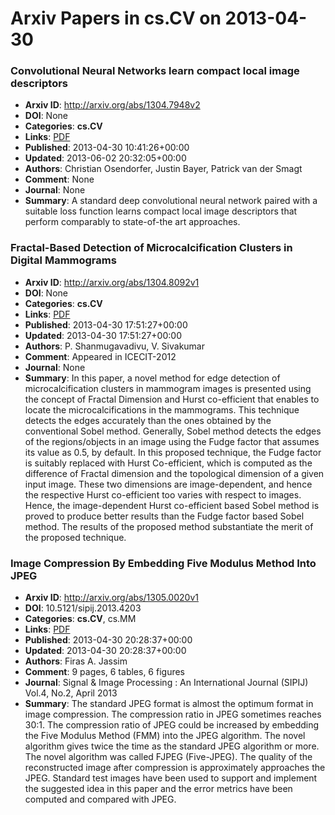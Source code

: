 # Arxiv Papers in cs.CV on 2013-04-30
### Convolutional Neural Networks learn compact local image descriptors
- **Arxiv ID**: http://arxiv.org/abs/1304.7948v2
- **DOI**: None
- **Categories**: **cs.CV**
- **Links**: [PDF](http://arxiv.org/pdf/1304.7948v2)
- **Published**: 2013-04-30 10:41:26+00:00
- **Updated**: 2013-06-02 20:32:05+00:00
- **Authors**: Christian Osendorfer, Justin Bayer, Patrick van der Smagt
- **Comment**: None
- **Journal**: None
- **Summary**: A standard deep convolutional neural network paired with a suitable loss function learns compact local image descriptors that perform comparably to state-of-the art approaches.



### Fractal-Based Detection of Microcalcification Clusters in Digital Mammograms
- **Arxiv ID**: http://arxiv.org/abs/1304.8092v1
- **DOI**: None
- **Categories**: **cs.CV**
- **Links**: [PDF](http://arxiv.org/pdf/1304.8092v1)
- **Published**: 2013-04-30 17:51:27+00:00
- **Updated**: 2013-04-30 17:51:27+00:00
- **Authors**: P. Shanmugavadivu, V. Sivakumar
- **Comment**: Appeared in ICECIT-2012
- **Journal**: None
- **Summary**: In this paper, a novel method for edge detection of microcalcification clusters in mammogram images is presented using the concept of Fractal Dimension and Hurst co-efficient that enables to locate the microcalcifications in the mammograms. This technique detects the edges accurately than the ones obtained by the conventional Sobel method. Generally, Sobel method detects the edges of the regions/objects in an image using the Fudge factor that assumes its value as 0.5, by default. In this proposed technique, the Fudge factor is suitably replaced with Hurst Co-efficient, which is computed as the difference of Fractal dimension and the topological dimension of a given input image. These two dimensions are image-dependent, and hence the respective Hurst co-efficient too varies with respect to images. Hence, the image-dependent Hurst co-efficient based Sobel method is proved to produce better results than the Fudge factor based Sobel method. The results of the proposed method substantiate the merit of the proposed technique.



### Image Compression By Embedding Five Modulus Method Into JPEG
- **Arxiv ID**: http://arxiv.org/abs/1305.0020v1
- **DOI**: 10.5121/sipij.2013.4203
- **Categories**: **cs.CV**, cs.MM
- **Links**: [PDF](http://arxiv.org/pdf/1305.0020v1)
- **Published**: 2013-04-30 20:28:37+00:00
- **Updated**: 2013-04-30 20:28:37+00:00
- **Authors**: Firas A. Jassim
- **Comment**: 9 pages, 6 tables, 6 figures
- **Journal**: Signal & Image Processing : An International Journal (SIPIJ)
  Vol.4, No.2, April 2013
- **Summary**: The standard JPEG format is almost the optimum format in image compression. The compression ratio in JPEG sometimes reaches 30:1. The compression ratio of JPEG could be increased by embedding the Five Modulus Method (FMM) into the JPEG algorithm. The novel algorithm gives twice the time as the standard JPEG algorithm or more. The novel algorithm was called FJPEG (Five-JPEG). The quality of the reconstructed image after compression is approximately approaches the JPEG. Standard test images have been used to support and implement the suggested idea in this paper and the error metrics have been computed and compared with JPEG.



